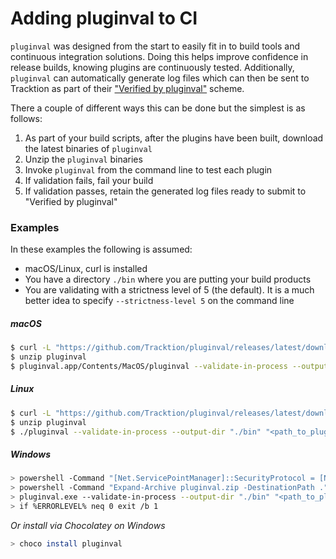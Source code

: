 # Adding pluginval to CI

`pluginval` was designed from the start to easily fit in to build tools and continuous integration solutions. Doing this helps improve confidence in release builds, knowing plugins are continuously tested. Additionally, `pluginval` can automatically generate log files which can then be sent to Tracktion as part of their ["Verified by pluginval"](https://www.tracktion.com/develop/pluginval) scheme.

There a couple of different ways this can be done but the simplest is as follows:
1. As part of your build scripts, after the plugins have been built, download the latest binaries of `pluginval`
2. Unzip the `pluginval` binaries
3. Invoke `pluginval` from the command line to test each plugin
4. If validation fails, fail your build
5. If validation passes, retain the generated log files ready to submit to "Verified by pluginval"

### Examples
In these examples the following is assumed:
 - macOS/Linux, curl is installed
 - You have a directory `./bin` where you are putting your build products
 - You are validating with a strictness level of 5 (the default). It is a much better idea to specify `--strictness-level 5` on the command line

##### macOS
```sh
$ curl -L "https://github.com/Tracktion/pluginval/releases/latest/download/pluginval_macOS.zip" -o pluginval.zip
$ unzip pluginval
$ pluginval.app/Contents/MacOS/pluginval --validate-in-process --output-dir "./bin" "<path_to_plugin>" || exit 1
```

##### Linux
```sh
$ curl -L "https://github.com/Tracktion/pluginval/releases/latest/download/pluginval_Linux.zip" -o pluginval.zip
$ unzip pluginval
$ ./pluginval --validate-in-process --output-dir "./bin" "<path_to_plugin>" || exit 1
```

##### Windows
```sh
> powershell -Command "[Net.ServicePointManager]::SecurityProtocol = [Net.SecurityProtocolType]::Tls12; Invoke-WebRequest https://github.com/Tracktion/pluginval/releases/latest/download/pluginval_Windows.zip -OutFile pluginval.zip"
> powershell -Command "Expand-Archive pluginval.zip -DestinationPath ."
> pluginval.exe --validate-in-process --output-dir "./bin" "<path_to_plugin>"
> if %ERRORLEVEL% neq 0 exit /b 1
```

*Or install via Chocolatey on Windows*
```sh
> choco install pluginval
```
